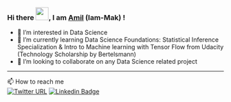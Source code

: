 ### Hi there <img src="https://raw.githubusercontent.com/MartinHeinz/MartinHeinz/master/wave.gif" width="30px">, I am [Amil](https://github.com/Iam-Mak/Iam-Mak/blob/main/resume.md) (Iam-Mak) !   


- 👀 I’m interested in Data Science
- 🌱 I’m currently learning Data Science Foundations: Statistical Inference Specialization & Intro to Machine learning with Tensor Flow from Udacity (Technology Scholarship by Bertelsmann)
- 💞️ I’m looking to collaborate on any Data Science related project
<!---
Iam-Mak/Iam-Mak is a ✨ special ✨ repository because its `README.md` (this file) appears on your GitHub profile.
You can click the Preview link to take a look at your changes.
--->



---
 📫 How to reach me  <br>
[![Twitter URL](https://img.shields.io/twitter/url?style=social&url=https%3A%2F%2Ftwitter.com%2FMohdAmilKhan8)](https://twitter.com/MohdAmilKhan8)
[![Linkedin Badge](https://img.shields.io/badge/-LinkedIn-blue?style=&logo=LinkedIn&logoColor=white&link=https://www.linkedin.com/in/amilk/)](https://www.linkedin.com/in/amilk/)


